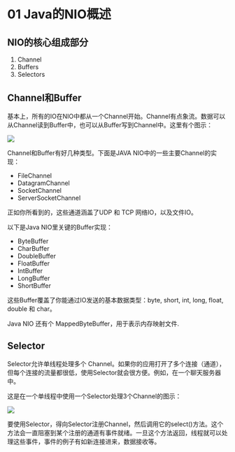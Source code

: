 # 01 Java的NIO概述



## NIO的核心组成部分

1. Channel
2. Buffers
3. Selectors

## Channel和Buffer

基本上，所有的IO在NIO中都从一个Channel开始。Channel有点象流。数据可以从Channel读到Buffer中，也可以从Buffer写到Channel中。这里有个图示： 

![](https://github.com/muyinchen/woker/blob/master/mypics/overview-channels-buffers.png?raw=true)


Channel和Buffer有好几种类型。下面是JAVA NIO中的一些主要Channel的实现： 
- FileChannel 
- DatagramChannel 
- SocketChannel 
- ServerSocketChannel

正如你所看到的，这些通道涵盖了UDP 和 TCP 网络IO，以及文件IO。 


以下是Java NIO里关键的Buffer实现：

- ByteBuffer
- CharBuffer
- DoubleBuffer
- FloatBuffer
- IntBuffer
- LongBuffer
- ShortBuffer

这些Buffer覆盖了你能通过IO发送的基本数据类型：byte, short, int, long, float, double 和 char。

Java NIO 还有个 MappedByteBuffer，用于表示内存映射文件.

## Selector
Selector允许单线程处理多个 Channel。如果你的应用打开了多个连接（通道），但每个连接的流量都很低，使用Selector就会很方便。例如，在一个聊天服务器中。

这是在一个单线程中使用一个Selector处理3个Channel的图示： 

![](https://github.com/muyinchen/woker/blob/master/mypics/overview-selectors.png?raw=true)


要使用Selector，得向Selector注册Channel，然后调用它的select()方法。这个方法会一直阻塞到某个注册的通道有事件就绪。一旦这个方法返回，线程就可以处理这些事件，事件的例子有如新连接进来，数据接收等。

